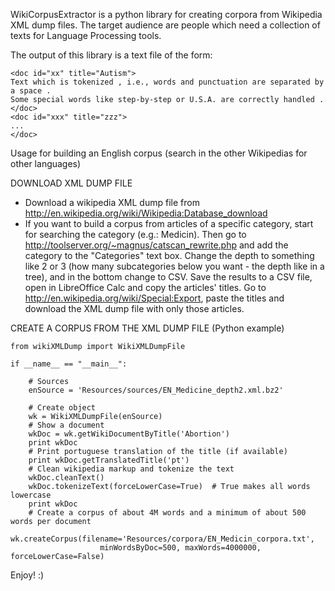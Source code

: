 WikiCorpusExtractor is a python library for creating corpora from Wikipedia XML dump files. The target audience are people which need a collection of texts for Language Processing tools.

The output of this library is a text file of the form:

    <doc id="xx" title="Autism">
    Text which is tokenized , i.e., words and punctuation are separated by a space .
    Some special words like step-by-step or U.S.A. are correctly handled .
    </doc>
    <doc id="xxx" title="zzz">
    ...
    </doc>


Usage for building an English corpus (search in the other Wikipedias for other languages)



DOWNLOAD XML DUMP FILE
- Download a wikipedia XML dump file from http://en.wikipedia.org/wiki/Wikipedia:Database_download
- If you want to build a corpus from articles of a specific category, start for searching the category (e.g.: Medicin). Then go to http://toolserver.org/~magnus/catscan_rewrite.php and add the category to the "Categories" text box. Change the depth to something like 2 or 3 (how many subcategories below you want - the depth like in a tree), and in the bottom change to CSV. Save the results to a CSV file, open in LibreOffice Calc and copy the articles' titles. Go to http://en.wikipedia.org/wiki/Special:Export, paste the titles and download the XML dump file with only those articles.



CREATE A CORPUS FROM THE XML DUMP FILE (Python example)

    from wikiXMLDump import WikiXMLDumpFile

    if __name__ == "__main__":

        # Sources
        enSource = 'Resources/sources/EN_Medicine_depth2.xml.bz2'

        # Create object
        wk = WikiXMLDumpFile(enSource)
        # Show a document
        wkDoc = wk.getWikiDocumentByTitle('Abortion')
        print wkDoc
        # Print portuguese translation of the title (if available)
        print wkDoc.getTranslatedTitle('pt')
        # Clean wikipedia markup and tokenize the text
        wkDoc.cleanText()
        wkDoc.tokenizeText(forceLowerCase=True)  # True makes all words lowercase
        print wkDoc
        # Create a corpus of about 4M words and a minimum of about 500 words per document
        wk.createCorpus(filename='Resources/corpora/EN_Medicin_corpora.txt',
                        minWordsByDoc=500, maxWords=4000000, forceLowerCase=False)

Enjoy! :)
